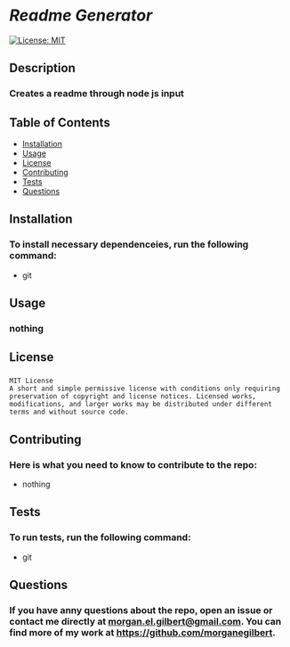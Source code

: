 
  # *Readme Generator*
  [![License: MIT](https://img.shields.io/badge/License-MIT-yellow.svg)](https://opensource.org/licenses/MIT)
  ## Description
  ### Creates a readme through node js input
  
  ## Table of Contents
  
  * [Installation](#installation)
  * [Usage](#usage)
  * [License](license)
  * [Contributing](contributing)
  * [Tests](tests)
  * [Questions](questions)
  
  ## Installation
  ### To install necessary dependenceies, run the following command:
  
  * git
  
  ## Usage
  ### nothing

  ## License
  ### 
    MIT License
    A short and simple permissive license with conditions only requiring preservation of copyright and license notices. Licensed works, modifications, and larger works may be distributed under different terms and without source code.


  ## Contributing
  ### Here is what you need to know to contribute to the repo:
  
  * nothing

  ## Tests
  ### To run tests, run the following command: 
  
  * git
  
  ## Questions
  ### If you have anny questions about the repo, open an issue or contact me directly at morgan.el.gilbert@gmail.com. You can find more of my work at https://github.com/morganegilbert.

